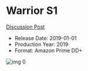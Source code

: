 # Warrior S1

[Discussion Post](https://www.avsforum.com/threads/bass-eq-for-filtered-movies.2995212/post-58585530)

* Release Date: 2019-01-01
* Production Year: 2019
* Format: Amazon Prime DD+

![img 0](https://i.imgur.com/uqUK6qD.jpg)

